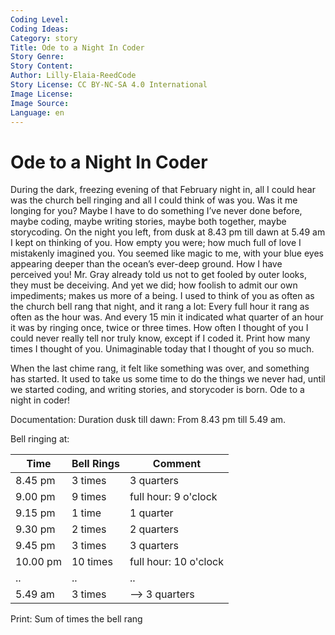 ```yaml
---
Coding Level:
Coding Ideas:
Category: story
Title: Ode to a Night In Coder
Story Genre:
Story Content:
Author: Lilly-Elaia-ReedCode
Story License: CC BY-NC-SA 4.0 International
Image License:
Image Source:
Language: en
---
```


# Ode to a Night In Coder

During the dark, freezing evening of that February night in, all I could hear
was the church bell ringing and all I could think of was you. Was it me longing
for you? Maybe I have to do something I’ve never done before, maybe coding,
maybe writing stories, maybe both together, maybe storycoding. On the night you
left, from dusk at 8.43 pm till dawn at 5.49 am I kept on thinking of you. How
empty you were; how much full of love I mistakenly imagined you. You seemed like
magic to me, with your blue eyes appearing deeper than the ocean’s ever-deep
ground. How I have perceived you! Mr. Gray already told us not to get fooled by
outer looks, they must be deceiving. And yet we did; how foolish to admit our
own impediments; makes us more of a being. I used to think of you as often as
the church bell rang that night, and it rang a lot: Every full hour it rang as
often as the hour was. And every 15 min it indicated what quarter of an hour it
was by ringing once, twice or three times. How often I thought of you I could
never really tell nor truly know, except if I coded it. Print how many times I
thought of you. Unimaginable today that I thought of you so much.

When the last chime rang, it felt like something was over, and something has
started. It used to take us some time to do the things we never had, until we
started coding, and writing stories, and storycoder is born. Ode to a night in
coder!

Documentation: Duration dusk till dawn: From 8.43 pm till 5.49 am.

Bell ringing at:

| Time     | Bell Rings | Comment               |
|----------|------------|-----------------------|
| 8.45 pm  | 3 times    | 3 quarters            |
| 9.00 pm  | 9 times    | full hour: 9 o'clock  |
| 9.15 pm  | 1 time     | 1 quarter             |
| 9.30 pm  | 2 times    | 2 quarters            |
| 9.45 pm  | 3 times    | 3 quarters            |
| 10.00 pm | 10 times   | full hour: 10 o'clock |
| ..       | ..         | ..                    |
| 5.49 am  | 3 times    | --> 3 quarters        |

Print: Sum of times the bell rang
